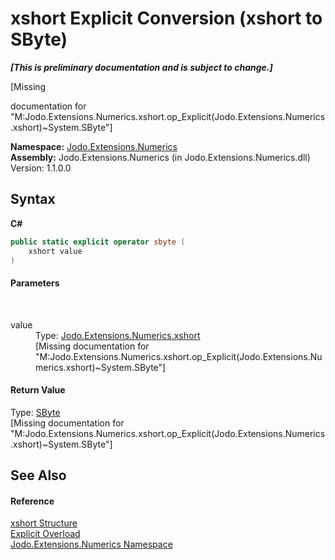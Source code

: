 # xshort&nbsp;Explicit Conversion (xshort to SByte)
 _**\[This is preliminary documentation and is subject to change.\]**_

\[Missing <summary> documentation for "M:Jodo.Extensions.Numerics.xshort.op_Explicit(Jodo.Extensions.Numerics.xshort)~System.SByte"\]

**Namespace:**&nbsp;<a href="N_Jodo_Extensions_Numerics">Jodo.Extensions.Numerics</a><br />**Assembly:**&nbsp;Jodo.Extensions.Numerics (in Jodo.Extensions.Numerics.dll) Version: 1.1.0.0

## Syntax

**C#**<br />
``` C#
public static explicit operator sbyte (
	xshort value
)
```


#### Parameters
&nbsp;<dl><dt>value</dt><dd>Type: <a href="T_Jodo_Extensions_Numerics_xshort">Jodo.Extensions.Numerics.xshort</a><br />\[Missing <param name="value"/> documentation for "M:Jodo.Extensions.Numerics.xshort.op_Explicit(Jodo.Extensions.Numerics.xshort)~System.SByte"\]</dd></dl>

#### Return Value
Type: <a href="https://docs.microsoft.com/dotnet/api/system.sbyte" target="_blank" rel="noopener noreferrer">SByte</a><br />\[Missing <returns> documentation for "M:Jodo.Extensions.Numerics.xshort.op_Explicit(Jodo.Extensions.Numerics.xshort)~System.SByte"\]

## See Also


#### Reference
<a href="T_Jodo_Extensions_Numerics_xshort">xshort Structure</a><br /><a href="Overload_Jodo_Extensions_Numerics_xshort_op_Explicit">Explicit Overload</a><br /><a href="N_Jodo_Extensions_Numerics">Jodo.Extensions.Numerics Namespace</a><br />